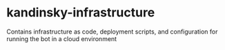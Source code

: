 # kandinsky-infrastructure
Contains infrastructure as code, deployment scripts, and configuration for running the bot in a cloud environment
